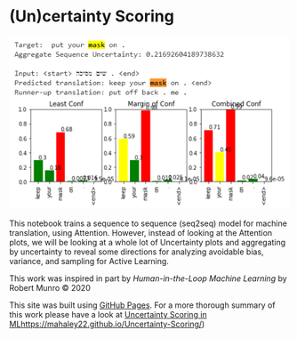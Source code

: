 # (Un)certainty Scoring

![alt text](https://github.com/mahaley22/Uncertainty-Sampling/blob/master/Keep%20your%20mask%20on!.PNG?raw=true)

This notebook trains a sequence to sequence (seq2seq) model for machine translation, using Attention. However, instead of looking at the Attention plots, we will be looking at a whole lot of Uncertainty plots and aggregating by uncertainty to reveal some directions for analyzing avoidable bias, variance, and sampling for Active Learning.  

This work was inspired in part by *Human-in-the-Loop Machine Learning* by Robert Munro © 2020  

This site was built using [GitHub Pages](https://pages.github.com/).
For a more thorough summary of this work please have a look at [Uncertainty Scoring in ML](https://pages.github.com/)https://mahaley22.github.io/Uncertainty-Scoring/)


